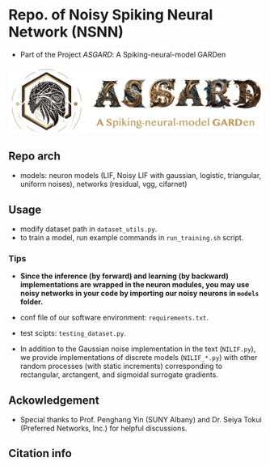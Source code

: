 <!--
 * @Author: ----
 * @Date: 2022-04-09 11:57:47
 * @LastEditors: GhMa
 * @LastEditTime: 2022-10-02 19:35:49
-->
# Repo. of Noisy Spiking Neural Network (NSNN)
*  Part of the Project *ASGARD*: A Spiking-neural-model GARDen

![Porject ASGARD](https://github.com/genema/Noisy-Spiking-Neuron-Nets/raw/master/proj_logo.jpg)

## Repo arch
* models: neuron models (LIF, Noisy LIF with gaussian, logistic, triangular, uniform noises), networks (residual, vgg, cifarnet)

## Usage

* modify dataset path in `dataset_utils.py`.
* to train a model, run example commands in `run_training.sh` script. 

### Tips
* **Since the inference (by forward) and learning (by backward) implementations are wrapped in the neuron modules, you may use noisy networks in your code by importing our  noisy neurons in `models` folder.**

* conf file of our software environment: `requirements.txt`.
* test scipts: `testing_dataset.py`.
* In addition to the Gaussian noise implementation in the text (`NILIF.py`), we provide implementations of discrete models (`NILIF_*.py`) with other random processes (with static increments) corresponding to rectangular, arctangent, and sigmoidal surrogate gradients.

## Ackowledgement
* Special thanks to Prof. Penghang Yin (SUNY Albany) and Dr. Seiya Tokui (Preferred Networks, Inc.) for helpful discussions.

## Citation info


